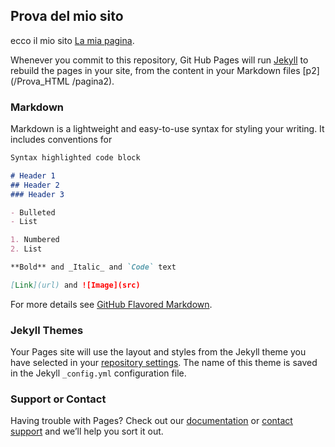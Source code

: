 ## Prova del mio sito
ecco il mio sito [La mia pagina](https://github.com/luca82e/Prova_HTML/edit/master/README.md).

Whenever you commit to this repository, Git Hub Pages will run [Jekyll](https://jekyllrb.com/) to rebuild the pages in your site, from the content in your Markdown files [p2](/Prova_HTML
/pagina2).

### Markdown

Markdown is a lightweight and easy-to-use syntax for styling your writing. It includes conventions for

```markdown
Syntax highlighted code block

# Header 1
## Header 2
### Header 3

- Bulleted
- List

1. Numbered
2. List

**Bold** and _Italic_ and `Code` text

[Link](url) and ![Image](src)
```

For more details see [GitHub Flavored Markdown](https://guides.github.com/features/mastering-markdown/).

### Jekyll Themes

Your Pages site will use the layout and styles from the Jekyll theme you have selected in your [repository settings](https://github.com/luca82e/Prova_HTML/settings). The name of this theme is saved in the Jekyll `_config.yml` configuration file.

### Support or Contact

Having trouble with Pages? Check out our [documentation](https://help.github.com/categories/github-pages-basics/) or [contact support](https://github.com/contact) and we’ll help you sort it out.

